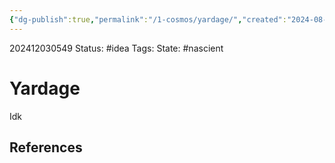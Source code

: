 ```yaml
---
{"dg-publish":true,"permalink":"/1-cosmos/yardage/","created":"2024-08-31T23:47:14.639-04:00","updated":"2024-12-03T07:01:40.871-05:00"}
---
```


202412030549
Status: #idea
Tags: 
State: #nascient
# Yardage

Idk

## References
